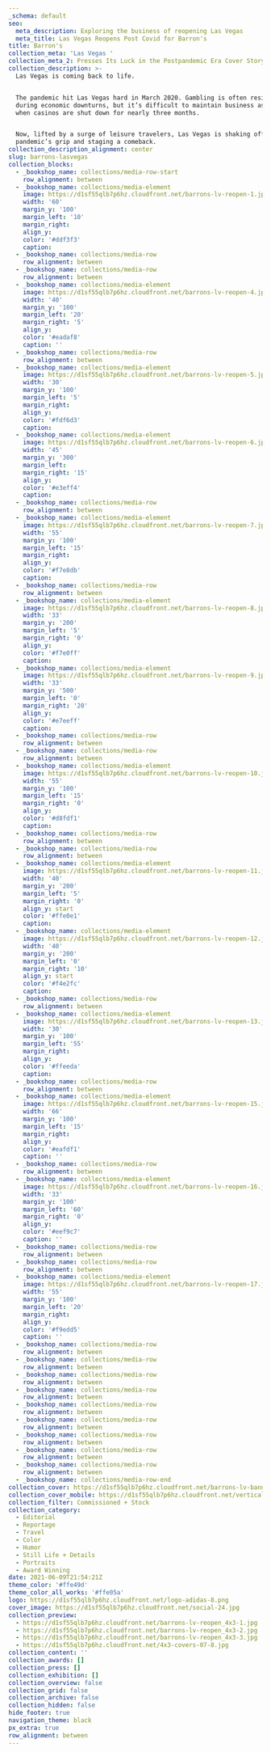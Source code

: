 ```yaml
---
_schema: default
seo:
  meta_description: Exploring the business of reopening Las Vegas
  meta_title: Las Vegas Reopens Post Covid for Barron's
title: Barron's
collection_meta: 'Las Vegas '
collection_meta_2: Presses Its Luck in the Postpandemic Era Cover Story
collection_description: >-
  Las Vegas is coming back to life.⁠⁠


  The pandemic hit Las Vegas hard in March 2020. Gambling is often resilient
  during economic downturns, but it’s difficult to maintain business as usual
  when casinos are shut down for nearly three months.⁠⁠


  Now, lifted by a surge of leisure travelers, Las Vegas is shaking off the
  pandemic’s grip and staging a comeback.⁠⁠
collection_description_alignment: center
slug: barrons-lasvegas
collection_blocks:
  - _bookshop_name: collections/media-row-start
    row_alignment: between
  - _bookshop_name: collections/media-element
    image: https://d1sf55qlb7p6hz.cloudfront.net/barrons-lv-reopen-1.jpg
    width: '60'
    margin_y: '100'
    margin_left: '10'
    margin_right:
    align_y:
    color: '#ddf3f3'
    caption:
  - _bookshop_name: collections/media-row
    row_alignment: between
  - _bookshop_name: collections/media-row
    row_alignment: between
  - _bookshop_name: collections/media-element
    image: https://d1sf55qlb7p6hz.cloudfront.net/barrons-lv-reopen-4.jpg
    width: '40'
    margin_y: '100'
    margin_left: '20'
    margin_right: '5'
    align_y:
    color: '#eadaf8'
    caption: ''
  - _bookshop_name: collections/media-row
    row_alignment: between
  - _bookshop_name: collections/media-element
    image: https://d1sf55qlb7p6hz.cloudfront.net/barrons-lv-reopen-5.jpg
    width: '30'
    margin_y: '100'
    margin_left: '5'
    margin_right:
    align_y:
    color: '#fdf6d3'
    caption:
  - _bookshop_name: collections/media-element
    image: https://d1sf55qlb7p6hz.cloudfront.net/barrons-lv-reopen-6.jpg
    width: '45'
    margin_y: '300'
    margin_left:
    margin_right: '15'
    align_y:
    color: '#e3eff4'
    caption:
  - _bookshop_name: collections/media-row
    row_alignment: between
  - _bookshop_name: collections/media-element
    image: https://d1sf55qlb7p6hz.cloudfront.net/barrons-lv-reopen-7.jpg
    width: '55'
    margin_y: '100'
    margin_left: '15'
    margin_right:
    align_y:
    color: '#f7e8db'
    caption:
  - _bookshop_name: collections/media-row
    row_alignment: between
  - _bookshop_name: collections/media-element
    image: https://d1sf55qlb7p6hz.cloudfront.net/barrons-lv-reopen-8.jpg
    width: '33'
    margin_y: '200'
    margin_left: '5'
    margin_right: '0'
    align_y:
    color: '#f7e0ff'
    caption:
  - _bookshop_name: collections/media-element
    image: https://d1sf55qlb7p6hz.cloudfront.net/barrons-lv-reopen-9.jpg
    width: '33'
    margin_y: '500'
    margin_left: '0'
    margin_right: '20'
    align_y:
    color: '#e7eeff'
    caption:
  - _bookshop_name: collections/media-row
    row_alignment: between
  - _bookshop_name: collections/media-row
    row_alignment: between
  - _bookshop_name: collections/media-element
    image: https://d1sf55qlb7p6hz.cloudfront.net/barrons-lv-reopen-10.jpg
    width: '55'
    margin_y: '100'
    margin_left: '15'
    margin_right: '0'
    align_y:
    color: '#d8fdf1'
    caption:
  - _bookshop_name: collections/media-row
    row_alignment: between
  - _bookshop_name: collections/media-row
    row_alignment: between
  - _bookshop_name: collections/media-element
    image: https://d1sf55qlb7p6hz.cloudfront.net/barrons-lv-reopen-11.jpg
    width: '40'
    margin_y: '200'
    margin_left: '5'
    margin_right: '0'
    align_y: start
    color: '#ffe0e1'
    caption:
  - _bookshop_name: collections/media-element
    image: https://d1sf55qlb7p6hz.cloudfront.net/barrons-lv-reopen-12.jpg
    width: '40'
    margin_y: '200'
    margin_left: '0'
    margin_right: '10'
    align_y: start
    color: '#f4e2fc'
    caption:
  - _bookshop_name: collections/media-row
    row_alignment: between
  - _bookshop_name: collections/media-element
    image: https://d1sf55qlb7p6hz.cloudfront.net/barrons-lv-reopen-13.jpg
    width: '30'
    margin_y: '100'
    margin_left: '55'
    margin_right:
    align_y:
    color: '#ffeeda'
    caption:
  - _bookshop_name: collections/media-row
    row_alignment: between
  - _bookshop_name: collections/media-element
    image: https://d1sf55qlb7p6hz.cloudfront.net/barrons-lv-reopen-15.jpg
    width: '66'
    margin_y: '100'
    margin_left: '15'
    margin_right:
    align_y:
    color: '#eafdf1'
    caption: ''
  - _bookshop_name: collections/media-row
    row_alignment: between
  - _bookshop_name: collections/media-element
    image: https://d1sf55qlb7p6hz.cloudfront.net/barrons-lv-reopen-16.jpg
    width: '33'
    margin_y: '100'
    margin_left: '60'
    margin_right: '0'
    align_y:
    color: '#eef9c7'
    caption: ''
  - _bookshop_name: collections/media-row
    row_alignment: between
  - _bookshop_name: collections/media-row
    row_alignment: between
  - _bookshop_name: collections/media-element
    image: https://d1sf55qlb7p6hz.cloudfront.net/barrons-lv-reopen-17.jpg
    width: '55'
    margin_y: '100'
    margin_left: '20'
    margin_right:
    align_y:
    color: '#f9edd5'
    caption: ''
  - _bookshop_name: collections/media-row
    row_alignment: between
  - _bookshop_name: collections/media-row
    row_alignment: between
  - _bookshop_name: collections/media-row
    row_alignment: between
  - _bookshop_name: collections/media-row
    row_alignment: between
  - _bookshop_name: collections/media-row
    row_alignment: between
  - _bookshop_name: collections/media-row
    row_alignment: between
  - _bookshop_name: collections/media-row
    row_alignment: between
  - _bookshop_name: collections/media-row
    row_alignment: between
  - _bookshop_name: collections/media-row
    row_alignment: between
  - _bookshop_name: collections/media-row-end
collection_cover: https://d1sf55qlb7p6hz.cloudfront.net/barrons-lv-banners-2.jpg
collection_cover_mobile: https://d1sf55qlb7p6hz.cloudfront.net/vertical-covers-53.jpg
collection_filter: Commissioned + Stock
collection_category:
  - Editorial
  - Reportage
  - Travel
  - Color
  - Humor
  - Still Life + Details
  - Portraits
  - Award Winning
date: 2021-06-09T21:54:21Z
theme_color: '#ffe49d'
theme_color_all_works: '#ffe05a'
logo: https://d1sf55qlb7p6hz.cloudfront.net/logo-adidas-8.png
cover_image: https://d1sf55qlb7p6hz.cloudfront.net/social-24.jpg
collection_preview:
  - https://d1sf55qlb7p6hz.cloudfront.net/barrons-lv-reopen_4x3-1.jpg
  - https://d1sf55qlb7p6hz.cloudfront.net/barrons-lv-reopen_4x3-2.jpg
  - https://d1sf55qlb7p6hz.cloudfront.net/barrons-lv-reopen_4x3-3.jpg
  - https://d1sf55qlb7p6hz.cloudfront.net/4x3-covers-07-8.jpg
collection_content: ''
collection_awards: []
collection_press: []
collection_exhibition: []
collection_overview: false
collection_grid: false
collection_archive: false
collection_hidden: false
hide_footer: true
navigation_theme: black
px_extra: true
row_alignment: between
---
```

